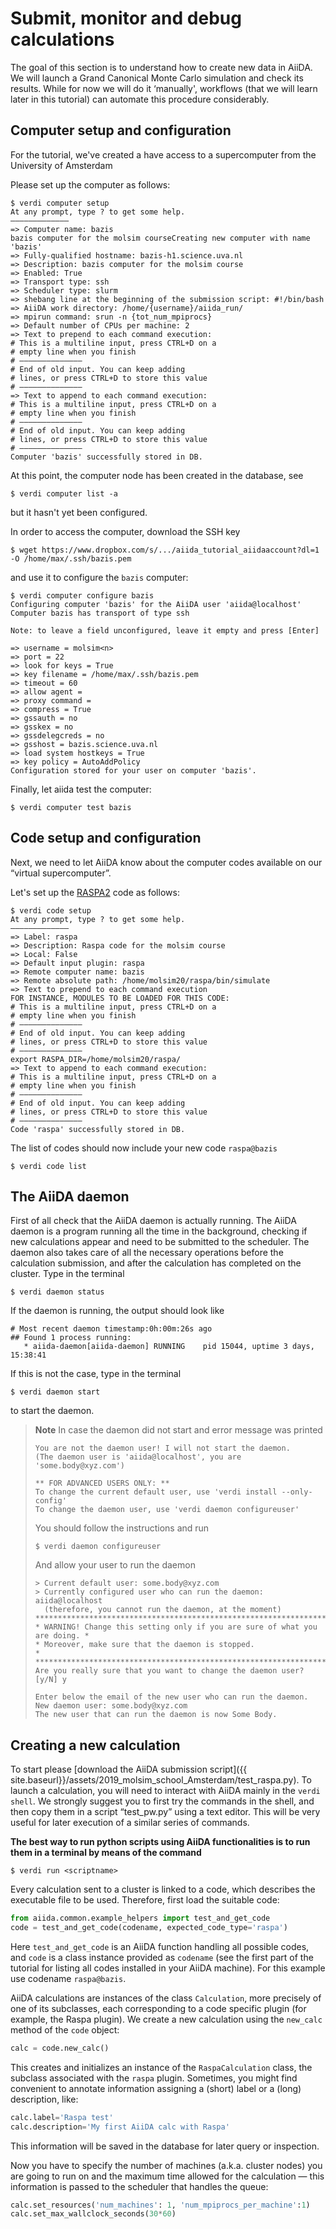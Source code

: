 Submit, monitor and debug calculations
======================================

The goal of this section is to understand how to create new data in
AiiDA. We will launch a Grand Canonical Monte Carlo simulation and check
its results. While for now we will do it ‘manually', workflows (that we
will learn later in this tutorial) can automate this procedure
considerably.

Computer setup and configuration
--------------------------------

For the tutorial, we've created a have access to a supercomputer from the University of Amsterdam

Please set up the computer as follows:

```terminal
$ verdi computer setup 
At any prompt, type ? to get some help.
————————————— 
=> Computer name: bazis
bazis computer for the molsim courseCreating new computer with name 'bazis'
=> Fully-qualified hostname: bazis-h1.science.uva.nl
=> Description: bazis computer for the molsim course
=> Enabled: True 
=> Transport type: ssh 
=> Scheduler type: slurm
=> shebang line at the beginning of the submission script: #!/bin/bash
=> AiiDA work directory: /home/{username}/aiida_run/
=> mpirun command: srun -n {tot_num_mpiprocs}
=> Default number of CPUs per machine: 2 
=> Text to prepend to each command execution: 
# This is a multiline input, press CTRL+D on a 
# empty line when you finish 
# ——————————————
# End of old input. You can keep adding 
# lines, or press CTRL+D to store this value 
# —————————————— 
=> Text to append to each command execution: 
# This is a multiline input, press CTRL+D on a 
# empty line when you finish 
# —————————————— 
# End of old input. You can keep adding 
# lines, or press CTRL+D to store this value 
# ——————————————
Computer 'bazis' successfully stored in DB.
```

At this point, the computer node has been created in the database, see

```terminal
$ verdi computer list -a
```

but it hasn't yet been configured.

In order to access the computer, download the SSH key

```terminal
$ wget https://www.dropbox.com/s/.../aiida_tutorial_aiidaaccount?dl=1 -O /home/max/.ssh/bazis.pem
```

and use it to configure the `bazis` computer:

```terminal
$ verdi computer configure bazis
Configuring computer 'bazis' for the AiiDA user 'aiida@localhost'
Computer bazis has transport of type ssh

Note: to leave a field unconfigured, leave it empty and press [Enter]

=> username = molsim<n>
=> port = 22
=> look for keys = True
=> key filename = /home/max/.ssh/bazis.pem
=> timeout = 60
=> allow agent =
=> proxy command =
=> compress = True
=> gssauth = no
=> gsskex = no
=> gssdelegcreds = no
=> gsshost = bazis.science.uva.nl
=> load system hostkeys = True
=> key policy = AutoAddPolicy
Configuration stored for your user on computer 'bazis'.
```

Finally, let aiida test the computer:

```terminal
$ verdi computer test bazis
```

Code setup and configuration
----------------------------

Next, we need to let AiiDA know about the computer codes available on
our “virtual supercomputer”.

Let's set up the [RASPA2](https://github.com/numat/RASPA2) code as follows:


```terminal
$ verdi code setup
At any prompt, type ? to get some help.
—————————————
=> Label: raspa
=> Description: Raspa code for the molsim course
=> Local: False
=> Default input plugin: raspa
=> Remote computer name: bazis
=> Remote absolute path: /home/molsim20/raspa/bin/simulate
=> Text to prepend to each command execution
FOR INSTANCE, MODULES TO BE LOADED FOR THIS CODE:
# This is a multiline input, press CTRL+D on a
# empty line when you finish
# —————————————— 
# End of old input. You can keep adding 
# lines, or press CTRL+D to store this value 
# —————————————— 
export RASPA_DIR=/home/molsim20/raspa/
=> Text to append to each command execution: 
# This is a multiline input, press CTRL+D on a 
# empty line when you finish 
# —————————————— 
# End of old input. You can keep adding 
# lines, or press CTRL+D to store this value 
# —————————————— 
Code 'raspa' successfully stored in DB.
```

The list of codes should now include your new code `raspa@bazis`

```terminal
$ verdi code list
```

The AiiDA daemon
----------------

First of all check that the AiiDA daemon is actually running. The AiiDA
daemon is a program running all the time in the background, checking if
new calculations appear and need to be submitted to the scheduler. The
daemon also takes care of all the necessary operations before the
calculation submission, and after the calculation has completed on the
cluster. Type in the terminal

```terminal
$ verdi daemon status
```

If the daemon is running, the output should look like

    # Most recent daemon timestamp:0h:00m:26s ago
    ## Found 1 process running:
       * aiida-daemon[aiida-daemon] RUNNING    pid 15044, uptime 3 days, 15:38:41

If this is not the case, type in the terminal

```terminal
$ verdi daemon start
```

to start the daemon.

> **Note**
> In case the daemon did not start and error message was printed
> ```terminal
> You are not the daemon user! I will not start the daemon.
> (The daemon user is 'aiida@localhost', you are 'some.body@xyz.com')
>
> ** FOR ADVANCED USERS ONLY: **
> To change the current default user, use 'verdi install --only-config'
> To change the daemon user, use 'verdi daemon configureuser'
> ```
> You should follow the instructions and run
> ```terminal
> $ verdi daemon configureuser
> ```
> And allow your user to run the daemon
>
> ```terminal
> > Current default user: some.body@xyz.com
> > Currently configured user who can run the daemon: aiida@localhost
>   (therefore, you cannot run the daemon, at the moment)
> ****************************************************************************
> * WARNING! Change this setting only if you are sure of what you are doing. *
> * Moreover, make sure that the daemon is stopped.                          *
> ****************************************************************************
> Are you really sure that you want to change the daemon user? [y/N] y
>
> Enter below the email of the new user who can run the daemon.
> New daemon user: some.body@xyz.com
> The new user that can run the daemon is now Some Body.
> ```


Creating a new calculation
--------------------------

To start please [download the AiiDA submission script]({{ site.baseurl}}/assets/2019_molsim_school_Amsterdam/test_raspa.py). To
launch a calculation, you will need to interact with AiiDA mainly in the
<span>`verdi shell`</span>. We strongly suggest you to first try the
commands in the shell, and then copy them in a script “test\_pw.py”
using a text editor. This will be very useful for later execution of a
similar series of commands.

**The best way to run python scripts using AiiDA functionalities is to
run them in a terminal by means of the command**

```terminal
$ verdi run <scriptname>
```

Every calculation sent to a cluster is linked to a code, which describes
the executable file to be used. Therefore, first load the suitable code:

```python
from aiida.common.example_helpers import test_and_get_code 
code = test_and_get_code(codename, expected_code_type='raspa')
```

Here `test_and_get_code` is an AiiDA function handling all possible
codes, and `code` is a class instance provided as `codename` (see the
first part of the tutorial for listing all codes installed in your AiiDA
machine). For this example use codename `raspa@bazis`.

AiiDA calculations are instances of the class `Calculation`, more
precisely of one of its subclasses, each corresponding to a code
specific plugin (for example, the Raspa plugin). We create a new
calculation using the `new_calc` method of the `code` object:

```python
calc = code.new_calc()
```

This creates and initializes an instance of the `RaspaCalculation`
class, the subclass associated with the `raspa` plugin. Sometimes, you might find convenient to annotate
information assigning a (short) label or a (long) description, like:

```python
calc.label='Raspa test'
calc.description='My first AiiDA calc with Raspa'
```

This information will be saved in the database for later query or
inspection.

Now you have to specify the number of machines (a.k.a. cluster nodes)
you are going to run on and the maximum time allowed for the calculation
— this information is passed to the scheduler that handles the queue:

```python
calc.set_resources('num_machines': 1, 'num_mpiprocs_per_machine':1)
calc.set_max_wallclock_seconds(30*60)
```
